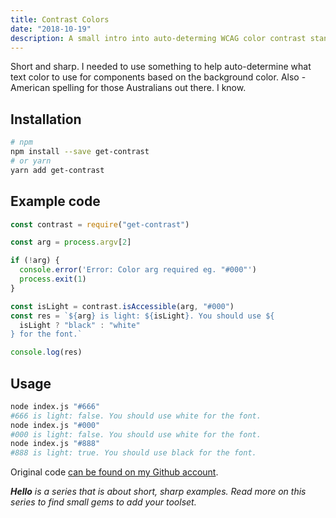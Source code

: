 ```yaml
---
title: Contrast Colors
date: "2018-10-19"
description: A small intro into auto-determing WCAG color contrast standards
---
```


Short and sharp. I needed to use something to help auto-determine what text color to use for components based on the background color. Also - American spelling for those Australians out there. I know.

## Installation

```bash
# npm
npm install --save get-contrast
# or yarn
yarn add get-contrast
```

## Example code

```javascript
const contrast = require("get-contrast")

const arg = process.argv[2]

if (!arg) {
  console.error('Error: Color arg required eg. "#000"')
  process.exit(1)
}

const isLight = contrast.isAccessible(arg, "#000")
const res = `${arg} is light: ${isLight}. You should use ${
  isLight ? "black" : "white"
} for the font.`

console.log(res)
```

## Usage

```bash
node index.js "#666"
#666 is light: false. You should use white for the font.
node index.js "#000"
#000 is light: false. You should use white for the font.
node index.js "#888"
#888 is light: true. You should use black for the font.
```

Original code [can be found on my Github account](https://github.com/okeeffed/hello-contrast-ratio).

_**Hello** is a series that is about short, sharp examples. Read more on this series to find small gems to add your toolset._
